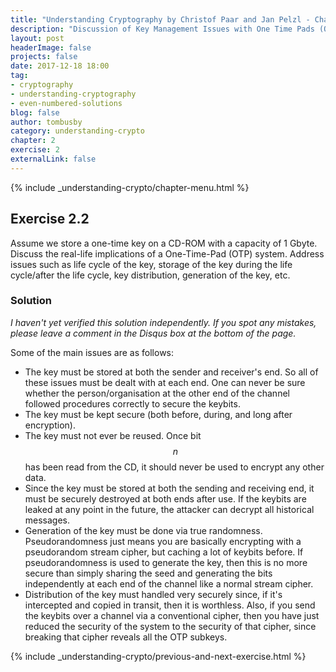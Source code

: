 ```yaml
---
title: "Understanding Cryptography by Christof Paar and Jan Pelzl - Chapter 2 Solutions - Ex2.2"
description: "Discussion of Key Management Issues with One Time Pads (OTPs)"
layout: post
headerImage: false
projects: false
date: 2017-12-18 18:00
tag:
- cryptography
- understanding-cryptography
- even-numbered-solutions
blog: false
author: tombusby
category: understanding-crypto
chapter: 2
exercise: 2
externalLink: false
---
```


{% include _understanding-crypto/chapter-menu.html %}

## Exercise 2.2

Assume we store a one-time key on a CD-ROM with a capacity of 1 Gbyte. Discuss the real-life implications of a One-Time-Pad (OTP) system. Address issues such as life cycle of the key, storage of the key during the life cycle/after the life cycle, key distribution, generation of the key, etc.

### Solution

*I haven't yet verified this solution independently. If you spot any mistakes, please leave a comment in the Disqus box at the bottom of the page.*

Some of the main issues are as follows:

* The key must be stored at both the sender and receiver's end. So all of these issues must be dealt with at each end. One can never be sure whether the person/organisation at the other end of the channel followed procedures correctly to secure the keybits.
* The key must be kept secure (both before, during, and long after encryption).
* The key must not ever be reused. Once bit $$n$$ has been read from the CD, it should never be used to encrypt any other data.
* Since the key must be stored at both the sending and receiving end, it must be securely destroyed at both ends after use. If the keybits are leaked at any point in the future, the attacker can decrypt all historical messages.
* Generation of the key must be done via true randomness. Pseudorandomness just means you are basically encrypting with a pseudorandom stream cipher, but caching a lot of keybits before. If pseudorandomness is used to generate the key, then this is no more secure than simply sharing the seed and generating the bits independently at each end of the channel like a normal stream cipher.
* Distribution of the key must handled very securely since, if it's intercepted and copied in transit, then it is worthless. Also, if you send the keybits over a channel via a conventional cipher, then you have just reduced the security of the system to the security of that cipher, since breaking that cipher reveals all the OTP subkeys.

{% include _understanding-crypto/previous-and-next-exercise.html %}
